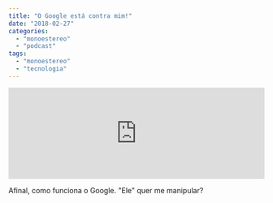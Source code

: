 ```yaml
---
title: "O Google está contra mim!"
date: "2018-02-27"
categories: 
  - "monoestereo"
  - "podcast"
tags: 
  - "monoestereo"
  - "tecnologia"
---
```


<iframe style="width: 100%; height: 180px;" src="https://anchor.fm/monoestereo/embed/episodes/O-Google-est-contra-mim-e146hp" width="100%" height="180px" frameborder="0" scrolling="no"></iframe>

Afinal, como funciona o Google. "Ele" quer me manipular?
